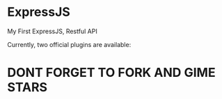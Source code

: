 # ExpressJS

My First ExpressJS, Restful API

Currently, two official plugins are available:

# DONT FORGET TO FORK AND GIME STARS
